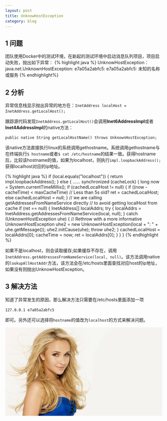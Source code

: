 ```yaml
---
layout: post
title: UnknowHostException
category: blog
---
```


## 1 **问题**

  团队使用Docker中的测试环境，在新起的测试环境中启动消息队列项目，项目启动失败，抛出如下异常：
{% highlight java %}
UnknowHostException：
	java.net.UnknownHostException: e7a05a2abfc5: e7a05a2abfc5: 未知的名称或服务
{% endhighlight%}

## 2 **分析**

  异常信息栈显示抛出异常的地方在：`InetAddress localHost = InetAddress.getLocalHost();`
<!-- more -->
  跟踪源代码发现`InetAddress.getLocalHost()`会调用**Inet6AddressImpl**或者**Inet4AddressImpl**的native方法：

 	public native String getLocalHostName() throws UnknownHostException;

  该native方法直接执行linux的系统调用gethostname。系统调用gethostname与在终端执行`$ hostname`或者`$ cat /etc/hostname`的结果一致。获得hostname后，比较该hostname的值，如果为localhost，则执行`impl.loopbackAddress();`获得localhost对应的ip地址。

{% highlight java %}
if (local.equals("localhost")) {
              return impl.loopbackAddress();
      } else {
	......
synchronized (cacheLock) {
              long now = System.currentTimeMillis();
              if (cachedLocalHost != null) {
                  if ((now - cacheTime) < maxCacheTime) // Less than 5s old?
                      ret = cachedLocalHost;
                  else
                      cachedLocalHost = null;
              }
              // we are calling getAddressesFromNameService directly
              // to avoid getting localHost from cache
              if (ret == null) {
                  InetAddress[] localAddrs;
                  try {
                      localAddrs =
                          InetAddress.getAddressesFromNameService(local, null);
                  } catch (UnknownHostException uhe) {
                      // Rethrow with a more informative
		UnknownHostException uhe2 =
                          new UnknownHostException(local + ": " +
                                                   uhe.getMessage());
                      uhe2.initCause(uhe);
                      throw uhe2;
                  }
                  cachedLocalHost = localAddrs[0];
                  cacheTime = now;
                  ret = localAddrs[0];
              }
          }
}
{% endhighlight %}   

  如果不是localhost，则会读取缓存;如果缓存不存在，调用`InetAddress.getAddressesFromNameService(local, null)`。该方法调用native的`lookupAllHostAddr`方法，该方法会在/etc/hosts里面查找对应host的ip地址，如果没有则抛出UnknowHostException。

## 3 **解决方法**

  知道了异常发生的原因，那么解决方法只需要在/etc/hosts里面添加一项

`127.0.0.1 e7a05a2abfc5`

即可。另外还可以选择将`hostname`的值改为`localhost`的方式来解决问题。

![thatslove](/images/unknowhostexception/thatslove.jpg)
